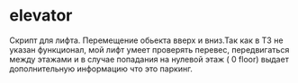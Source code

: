 # elevator
Скрипт для лифта. Перемещение обьекта вверх и вниз.Так как в ТЗ не указан функционал, мой лифт умеет проверять перевес, передвигаться между этажами и в случае попадания на нулевой этаж ( 0 floor) выдает дополнительную информацию что это паркинг.
